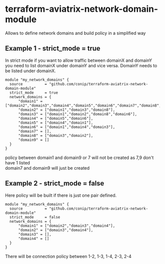 # terraform-aviatrix-network-domain-module
Allows to define network domains and build policy in a simplified way


## Example 1 - strict_mode = true
In strict mode if you want to allow traffic between domainX and domainY you need to list domainX under domainY and vice versa. DomainY needs to be listed under domainX. 
```hcl
module "my_network_domains" {
  source          = "github.com/conip/terraform-aviatrix-network-domain-module"
  strict_mode     = true
  network_domains = {
      "domain1" = ["domain2","domain3","domain4","domain5","domain6","domain7","domain8","domain9"],
      "domain2" = ["domain1","domain3","domain8"],
      "domain3" = ["domain1","domain2","domain8","domain6"],
      "domain4" = ["domain5","domain6"],
      "domain5" = ["domain4","domain1"],
      "domain6" = ["domain1","domain4","domain3"],
      "domain7" = [],
      "domain8" = ["domain3","domain2"],
      "domain9" = []
  }
}
```
policy between domain1 and domain9 or 7 will not be created as 7,9 don't have 1 listed	
domain7 and domain9 will just be created

## Example 2 - strict_mode = false
Here policy will be built if there is just one pair defined. 
```hcl
module "my_network_domains" {
  source          = "github.com/conip/terraform-aviatrix-network-domain-module"
  strict_mode     = false
  network_domains = {
      "domain1" = ["domain2","domain3","domain4"],
      "domain2" = ["domain3","domain4"],
      "domain3" = [],
      "domain4" = []
  }
}
```
There will be connection policy between 1-2, 1-3, 1-4, 2-3, 2-4
